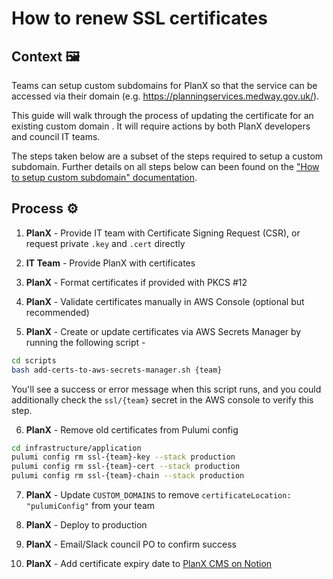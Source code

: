 # How to renew SSL certificates

## Context 🖼️
Teams can setup custom subdomains for PlanX so that the service can be accessed via their domain (e.g. https://planningservices.medway.gov.uk/). 

This guide will walk through the process of updating the certificate for an existing custom domain . It will require actions by both PlanX developers and council IT teams.

The steps taken below are a subset of the steps required to setup a custom subdomain. Further details on all steps below can been found  on the ["How to setup custom subdomain" documentation](https://github.com/theopensystemslab/planx-new/blob/main/doc/how-to/how-to-setup-custom-subdomains.md).

## Process ⚙️

1. **PlanX** - Provide IT team with Certificate Signing Request (CSR), or request private `.key` and `.cert` directly

2. **IT Team** - Provide PlanX with certificates

3. **PlanX** - Format certificates if provided with PKCS #12

4. **PlanX** - Validate certificates manually in AWS Console (optional but recommended)

5. **PlanX** - Create or update certificates via AWS Secrets Manager by running the following script - 

```sh
cd scripts
bash add-certs-to-aws-secrets-manager.sh {team}
```

You'll see a success or error message when this script runs, and you could additionally check the `ssl/{team}` secret in the AWS console to verify this step.

6. **PlanX** - Remove old certificates from Pulumi config

```sh
cd infrastructure/application
pulumi config rm ssl-{team}-key --stack production
pulumi config rm ssl-{team}-cert --stack production
pulumi config rm ssl-{team}-chain --stack production
```

7. **PlanX** - Update `CUSTOM_DOMAINS` to remove `certificateLocation: "pulumiConfig"` from your team

8. **PlanX** - Deploy to production

9. **PlanX** - Email/Slack council PO to confirm success

10.  **PlanX** - Add certificate expiry date to [PlanX CMS on Notion](https://www.notion.so/opensystemslab/Plan-Customers-dee2cdfb40c04b5fa88edc5a86989211)